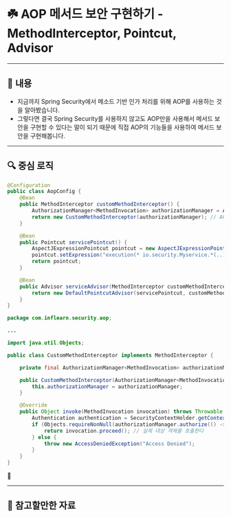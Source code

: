 # ☘️ AOP 메서드 보안 구현하기 - MethodInterceptor, Pointcut, Advisor

---

## 📖 내용
- 지금까지 Spring Security에서 메소드 기반 인가 처리를 위해 AOP를 사용하는 것을 알아봤습니다.
- 그렇다면 결국 Spring Security를 사용하지 않고도 AOP만을 사용해서 메서드 보안을 구현할 수 있다는 말이 되기 때문에 직접 AOP의 기능들을 사용하여 메서드 보안을 구현해봅니다.


---

## 🔍 중심 로직

```java
@Configuration
public class AopConfig {
    @Bean
    public MethodInterceptor customMethodInterceptor() {
        AuthorizationManager<MethodInvocation> authorizationManager = AuthenticatedAuthorizationManager.authenticated();
        return new CustomMethodInterceptor(authorizationManager); // AOP 어라운드 어드바이스를 선언한다
    }

    @Bean
    public Pointcut servicePointcut() {
        AspectJExpressionPointcut pointcut = new AspectJExpressionPointcut();
        pointcut.setExpression("execution(* io.security.Myservice.*(..))"); // AOP 수행 대상 클래스와 대상 메소드를 지정한다
        return pointcut;
    }

    @Bean
    public Advisor serviceAdvisor(MethodInterceptor customMethodInterceptor, Pointcut servicePointcut) { // 초기화 시 Advisor 목록에 포함된다
        return new DefaultPointcutAdvisor(servicePointcut, customMethodInterceptor);
    }
}
```

```java
package com.inflearn.security.aop;

...

import java.util.Objects;

public class CustomMethodInterceptor implements MethodInterceptor {

    private final AuthorizationManager<MethodInvocation> authorizationManager;

    public CustomMethodInterceptor(AuthorizationManager<MethodInvocation> authorizationManager) {
        this.authorizationManager = authorizationManager;
    }

    @Override
    public Object invoke(MethodInvocation invocation) throws Throwable {
        Authentication authentication = SecurityContextHolder.getContext().getAuthentication();
        if (Objects.requireNonNull(authorizationManager.authorize(() -> authentication, invocation)).isGranted()) {
            return invocation.proceed(); // 실제 대상 객체를 호출한다
        } else {
            throw new AccessDeniedException("Access Denied");
        }
    }
}
```

📌

---

## 📂 참고할만한 자료

